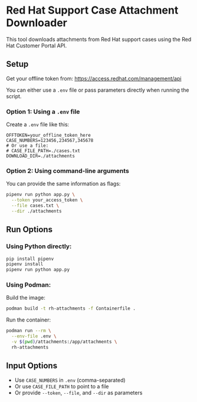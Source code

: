# Red Hat Support Case Attachment Downloader

This tool downloads attachments from Red Hat support cases using the Red Hat Customer Portal API.

## Setup

Get your offline token from: https://access.redhat.com/management/api

You can either use a `.env` file or pass parameters directly when running the script.

### Option 1: Using a `.env` file

Create a `.env` file like this:

```env
OFFTOKEN=your_offline_token_here
CASE_NUMBERS=123456,234567,345678
# Or use a file:
# CASE_FILE_PATH=./cases.txt
DOWNLOAD_DIR=./attachments
```

### Option 2: Using command-line arguments

You can provide the same information as flags:
```bash
pipenv run python app.py \
  --token your_access_token \
  --file cases.txt \
  --dir ./attachments
```

## Run Options

### Using Python directly:
```bash
pip install pipenv
pipenv install
pipenv run python app.py
```

### Using Podman:

Build the image:
```bash
podman build -t rh-attachments -f Containerfile .
```

Run the container:
```bash
podman run --rm \
  --env-file .env \
  -v $(pwd)/attachments:/app/attachments \
  rh-attachments
```

## Input Options
- Use `CASE_NUMBERS` in `.env` (comma-separated)
- Or use `CASE_FILE_PATH` to point to a file
- Or provide `--token`, `--file`, and `--dir` as parameters